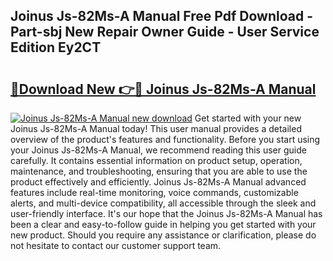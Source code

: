 ## Joinus Js-82Ms-A Manual Free Pdf Download - Part-sbj New Repair Owner Guide - User Service Edition Ey2CT

# <h2><a href="http://cf12649.oget.top/?id=Joinus+Js-82Ms-A+Manual">🔗Download New 👉🔴 Joinus Js-82Ms-A Manual</a></h2>

[![Joinus Js-82Ms-A Manual new download](https://i.imgur.com/5g1atiW.png)](http://cf12649.oget.top/?id=Joinus+Js-82Ms-A+Manual)
Get started with your new Joinus Js-82Ms-A Manual today! This user manual provides a detailed overview of the product's features and functionality. Before you start using your Joinus Js-82Ms-A Manual, we recommend reading this user guide carefully. It contains essential information on product setup, operation, maintenance, and troubleshooting, ensuring that you are able to use the product effectively and efficiently. Joinus Js-82Ms-A Manual advanced features include real-time monitoring, voice commands, customizable alerts, and multi-device compatibility, all accessible through the sleek and user-friendly interface. It's our hope that the Joinus Js-82Ms-A Manual has been a clear and easy-to-follow guide in helping you get started with your new product. Should you require any assistance or clarification, please do not hesitate to contact our customer support team.
